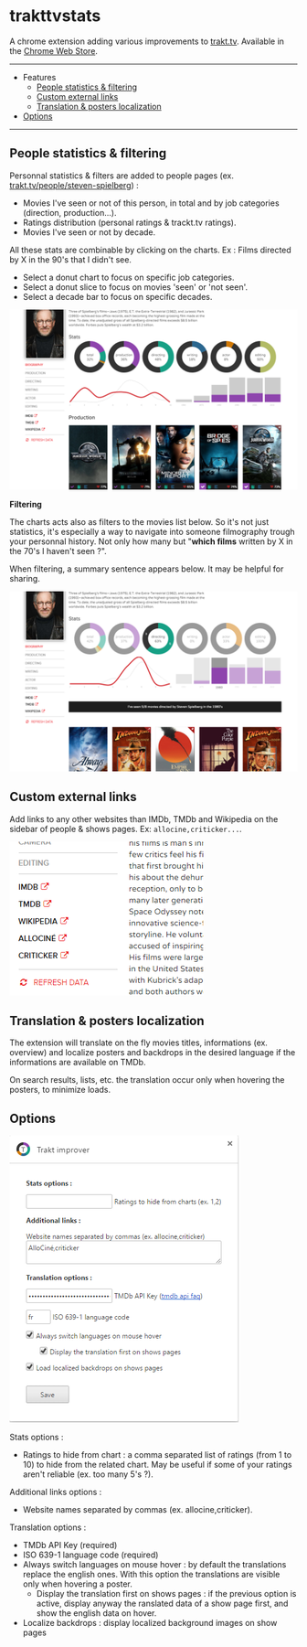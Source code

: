 # trakttvstats
A chrome extension adding various improvements to [trakt.tv](https://trakt.tv). Available in the [Chrome Web Store](https://chrome.google.com/webstore/detail/khhjjcbdknmdbdhgkbnldplgoppeehce).

-------------
- Features
    - [People statistics & filtering](#people-statistics--filtering)
    - [Custom external links](#custom-external-links)
    - [Translation & posters localization](#translation--posters-localization)
- [Options](#translation)

-------------

## People statistics & filtering

Personnal statistics & filters are added to people pages (ex. [trakt.tv/people/steven-spielberg](https://trakt.tv/people/steven-spielberg)) :

- Movies I've seen or not of this person, in total and by job categories (direction, production...).
- Ratings distribution (personal ratings & trackt.tv ratings).
- Movies I've seen or not by decade.

All these stats are combinable by clicking on the charts. Ex : Films directed by X in the 90's that I didn't see.

- Select a donut chart to focus on specific job categories.
- Select a donut slice to focus on movies 'seen' or 'not seen'.
- Select a decade bar to focus on specific decades.

![screen_01](img/screen_01.png)

**Filtering**

The charts acts also as filters to the movies list below.
So it's not just statistics, it's especially a way to navigate into someone filmography trough your personnal history. Not only how many but "**which films** written by X in the 70's I haven't seen ?".

When filtering, a summary sentence appears below. It may be helpful for sharing.

![screen_02](img/screen_02.png)

## Custom external links

Add links to any other websites than IMDb, TMDb and Wikipedia on the sidebar of people & shows pages. Ex: ``allocine,criticker...``.

![links](img/links.png)

## Translation & posters localization

The extension will translate on the fly movies titles, informations (ex. overview) and localize posters and backdrops in the desired language if the informations are available on TMDb.

On search results, lists, etc. the translation occur only when hovering the posters, to minimize loads.

## Options

![options](img/options.png)

Stats options :

- Ratings to hide from chart : a comma separated list of ratings (from 1 to 10) to hide from the related chart. May be useful if some of your ratings aren't reliable (ex. too many 5's ?).

Additional links options :

- Website names separated by commas (ex. allocine,criticker).

Translation options :

- TMDb API Key (required)
- ISO 639-1 language code (required)
- Always switch languages on mouse hover : by default the translations replace the english ones. With this option the translations are visible only when hovering a poster.
    - Display the translation first on shows pages : if the previous option is active, display anyway the ranslated data of a show page first, and show the english data on hover.
- Localize backdrops : display localized background images on show pages
